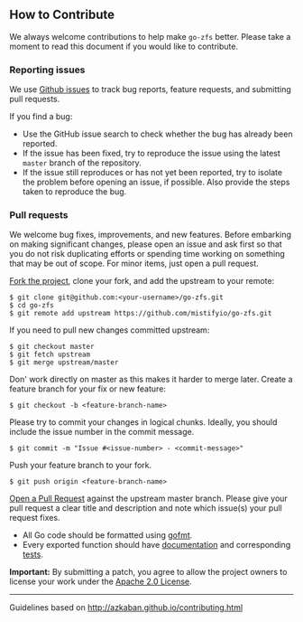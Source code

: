 ## How to Contribute ##

We always welcome contributions to help make `go-zfs` better. Please take a moment to read this document if you would like to contribute.

### Reporting issues ###

We use [Github issues](https://github.com/mistifyio/go-zfs/issues) to track bug reports, feature requests, and submitting pull requests.

If you find a bug:

* Use the GitHub issue search to check whether the bug has already been reported.
* If the issue has been fixed, try to reproduce the issue using the latest `master` branch of the repository.
* If the issue still reproduces or has not yet been reported, try to isolate the problem before opening an issue, if possible. Also provide the steps taken to reproduce the bug.

### Pull requests ###

We welcome bug fixes, improvements, and new features. Before embarking on making significant changes, please open an issue and ask first so that you do not risk duplicating efforts or spending time working on something that may be out of scope. For minor items, just open a pull request.

[Fork the project](https://help.github.com/articles/fork-a-repo), clone your fork, and add the upstream to your remote:

    $ git clone git@github.com:<your-username>/go-zfs.git
    $ cd go-zfs
    $ git remote add upstream https://github.com/mistifyio/go-zfs.git

If you need to pull new changes committed upstream:

    $ git checkout master
    $ git fetch upstream
    $ git merge upstream/master

Don' work directly on master as this makes it harder to merge later. Create a feature branch for your fix or new feature:

    $ git checkout -b <feature-branch-name>

Please try to commit your changes in logical chunks. Ideally, you should include the issue number in the commit message.

    $ git commit -m "Issue #<issue-number> - <commit-message>"

Push your feature branch to your fork.

    $ git push origin <feature-branch-name>

[Open a Pull Request](https://help.github.com/articles/using-pull-requests) against the upstream master branch. Please give your pull request a clear title and description and note which issue(s) your pull request fixes.

* All Go code should be formatted using [gofmt](http://golang.org/cmd/gofmt/). 
* Every exported function should have [documentation](http://blog.golang.org/godoc-documenting-go-code) and corresponding [tests](http://golang.org/doc/code.html#Testing).

**Important:** By submitting a patch, you agree to allow the project owners to license your work under the [Apache 2.0 License](./LICENSE).

----
Guidelines based on http://azkaban.github.io/contributing.html
